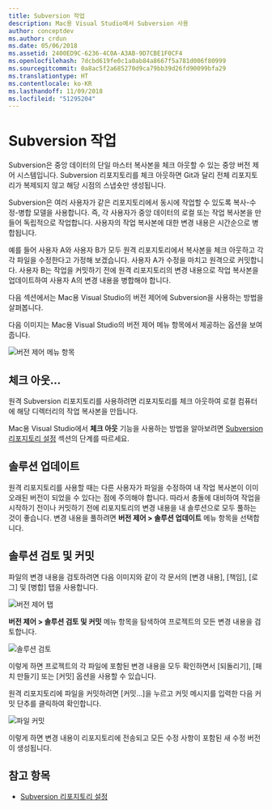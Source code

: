 ```yaml
---
title: Subversion 작업
description: Mac용 Visual Studio에서 Subversion 사용
author: conceptdev
ms.author: crdun
ms.date: 05/06/2018
ms.assetid: 2400ED9C-6236-4C0A-A3AB-9D7CBE1F0CF4
ms.openlocfilehash: 7dcbd619fe0c1a0ab84a8667f5a781d006f80999
ms.sourcegitcommit: 0a8ac5f2a685270d9ca79bb39d26fd90099bfa29
ms.translationtype: HT
ms.contentlocale: ko-KR
ms.lasthandoff: 11/09/2018
ms.locfileid: "51295204"
---
```

# <a name="working-with-subversion"></a>Subversion 작업

Subversion은 중앙 데이터의 단일 마스터 복사본을 체크 아웃할 수 있는 중앙 버전 제어 시스템입니다. Subversion 리포지토리를 체크 아웃하면 Git과 달리 전체 리포지토리가 복제되지 않고 해당 시점의 스냅숏만 생성됩니다.

Subversion은 여러 사용자가 같은 리포지토리에서 동시에 작업할 수 있도록 복사-수정-병합 모델을 사용합니다. 즉, 각 사용자가 중앙 데이터의 로컬 또는 작업 복사본을 만들어 독립적으로 작업합니다. 사용자의 작업 복사본에 대한 변경 내용은 시간순으로 병합됩니다.

예를 들어 사용자 A와 사용자 B가 모두 원격 리포지토리에서 복사본을 체크 아웃하고 각각 파일을 수정한다고 가정해 보겠습니다. 사용자 A가 수정을 마치고 원격으로 커밋합니다. 사용자 B는 작업을 커밋하기 전에 원격 리포지토리의 변경 내용으로 작업 복사본을 업데이트하여 사용자 A의 변경 내용을 병합해야 합니다.

다음 섹션에서는 Mac용 Visual Studio의 버전 제어에 Subversion을 사용하는 방법을 살펴봅니다.

다음 이미지는 Mac용 Visual Studio의 버전 제어 메뉴 항목에서 제공하는 옵션을 보여줍니다.

![버전 제어 메뉴 항목](media/version-control-svnVersionControlMenu.png)

## <a name="checkout"></a>체크 아웃...

원격 Subversion 리포지토리를 사용하려면 리포지토리를 체크 아웃하여 로컬 컴퓨터에 해당 디렉터리의 작업 복사본을 만듭니다.

Mac용 Visual Studio에서 **체크 아웃** 기능을 사용하는 방법을 알아보려면 [Subversion 리포지토리 설정](set-up-subversion-repository.md) 섹션의 단계를 따르세요.

## <a name="update-solution"></a>솔루션 업데이트

원격 리포지토리를 사용할 때는 다른 사용자가 파일을 수정하여 내 작업 복사본이 이미 오래된 버전이 되었을 수 있다는 점에 주의해야 합니다. 따라서 충돌에 대비하여 작업을 시작하기 전이나 커밋하기 전에 리포지토리의 변경 내용을 내 솔루션으로 모두 풀하는 것이 좋습니다. 변경 내용을 풀하려면 **버전 제어 > 솔루션 업데이트** 메뉴 항목을 선택합니다.

## <a name="review-solution-and-commit"></a>솔루션 검토 및 커밋

파일의 변경 내용을 검토하려면 다음 이미지와 같이 각 문서의 [변경 내용], [책임], [로그] 및 [병합] 탭을 사용합니다.

![버전 제어 탭](media/version-control-vcTabs.png)

**버전 제어 > 솔루션 검토 및 커밋** 메뉴 항목을 탐색하여 프로젝트의 모든 변경 내용을 검토합니다.

![솔루션 검토](media/version-control-vcStatus.png)

이렇게 하면 프로젝트의 각 파일에 포함된 변경 내용을 모두 확인하면서 [되돌리기], [패치 만들기] 또는 [커밋] 옵션을 사용할 수 있습니다.

원격 리포지토리에 파일을 커밋하려면 [커밋...]을 누르고 커밋 메시지를 입력한 다음 커밋 단추를 클릭하여 확인합니다.

![파일 커밋](media/version-control-svnCommit.png)

이렇게 하면 변경 내용이 리포지토리에 전송되고 모든 수정 사항이 포함된 새 수정 버전이 생성됩니다.

## <a name="see-also"></a>참고 항목

- [Subversion 리포지토리 설정](set-up-subversion-repository.md)
